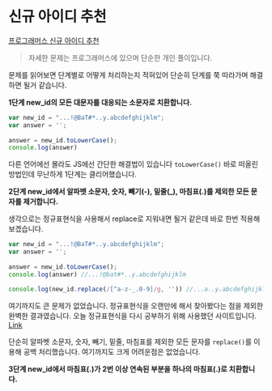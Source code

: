 # 신규 아이디 추천  
[프로그래머스 신규 아이디 추천](https://programmers.co.kr/learn/courses/30/lessons/72410)  

> 자세한 문제는 프로그래머스에 있으며 단순한 개인 풀이입니다.  

문제를 읽어보면 단계별로 어떻게 처리하는지 적혀있어 단순히 단계를 쭉 따라가며 해결하면 될거 같습니다.  

**1단계 new_id의 모든 대문자를 대응되는 소문자로 치환합니다.**  
```js
var new_id = "...!@BaT#*..y.abcdefghijklm";
var answer = '';
 
answer = new_id.toLowerCase();
console.log(answer)
```  
다른 언어에선 몰라도 JS에선 간단한 해결법이 있습니다 `toLowerCase()` 바로 떠올린 방법인데 무난하게 1단계는 클리어했습니다.  

**2단계 new_id에서 알파벳 소문자, 숫자, 빼기(-), 밑줄(_), 마침표(.)를 제외한 모든 문자를 제거합니다.**  

생각으로는 정규표현식을 사용해서 replace로 지워내면 될거 같은데 바로 한번 적용해보겠습니다.
```js
var new_id = "...!@BaT#*..y.abcdefghijklm";
var answer = '';
 
answer = new_id.toLowerCase();
console.log(answer) //...!@bat#*..y.abcdefghijklm

console.log(new_id.replace(/[^a-z-_.0-9]/g, '')) //...a..y.abcdefghijklm
```  
여기까지도 큰 문제가 없었습니다. 정규표현식을 오랜만에 해서 찾아봤다는 점을 제외한 완벽한 결과였습니다. 오늘 정규표현식을 다시 공부하기 위해 사용했던 사이트입니다. [Link](https://regexr.com/50uhi)  

단순히 알파벳 소문자, 숫자, 빼기, 밑줄, 마침표를 제외한 모든 문자를 `replace()`를 이용해 공백 처리했습니다. 여기까지도 크게 어려운점은 없었습니다.  

**3단계 new_id에서 마침표(.)가 2번 이상 연속된 부분을 하나의 마침표(.)로 치환합니다.**  

